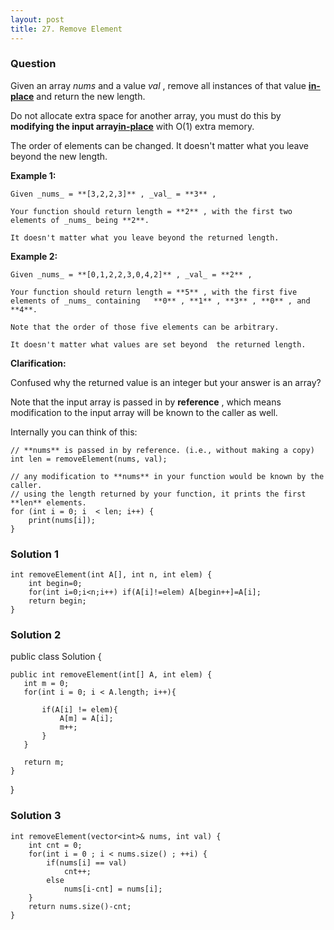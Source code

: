 ```yaml
---
layout: post
title: 27. Remove Element
---
```

### Question
Given an array _nums_ and a value _val_ , remove all instances of that value
[**in-place**](https://en.wikipedia.org/wiki/In-place_algorithm) and return
the new length.

Do not allocate extra space for another array, you must do this by **modifying
the input array[in-place](https://en.wikipedia.org/wiki/In-place_algorithm)**
with O(1) extra memory.

The order of elements can be changed. It doesn't matter what you leave beyond
the new length.

 **Example 1:**

    
    
    Given _nums_ = **[3,2,2,3]** , _val_ = **3** ,
    
    Your function should return length = **2** , with the first two elements of _nums_ being **2**.
    
    It doesn't matter what you leave beyond the returned length.
    

**Example 2:**

    
    
    Given _nums_ = **[0,1,2,2,3,0,4,2]** , _val_ = **2** ,
    
    Your function should return length = **5** , with the first five elements of _nums_ containing   **0** , **1** , **3** , **0** , and  **4**.
    
    Note that the order of those five elements can be arbitrary.
    
    It doesn't matter what values are set beyond  the returned length.

**Clarification:**

Confused why the returned value is an integer but your answer is an array?

Note that the input array is passed in by **reference** , which means
modification to the input array will be known to the caller as well.

Internally you can think of this:

    
    
    // **nums** is passed in by reference. (i.e., without making a copy)
    int len = removeElement(nums, val);
    
    // any modification to **nums** in your function would be known by the caller.
    // using the length returned by your function, it prints the first **len** elements.
    for (int i = 0; i  < len; i++) {
        print(nums[i]);
    }

### Solution 1
    
    
    int removeElement(int A[], int n, int elem) {
        int begin=0;
        for(int i=0;i<n;i++) if(A[i]!=elem) A[begin++]=A[i];
        return begin;
    }


### Solution 2
public class Solution {

    
    
    public int removeElement(int[] A, int elem) {
       int m = 0;    
       for(int i = 0; i < A.length; i++){
           
           if(A[i] != elem){
               A[m] = A[i];
               m++;
           }
       }
       
       return m;
    }
    

}


### Solution 3
    
    
    int removeElement(vector<int>& nums, int val) {
        int cnt = 0;
        for(int i = 0 ; i < nums.size() ; ++i) {
            if(nums[i] == val)
                cnt++;
            else
                nums[i-cnt] = nums[i];
        }
        return nums.size()-cnt;
    }



